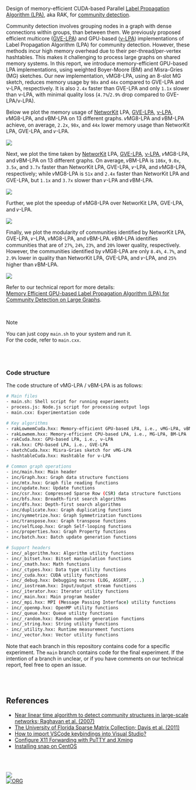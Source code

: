 Design of memory-efficient CUDA-based Parallel [Label Propagation Algorithm (LPA)], aka RAK, for [community detection].

Community detection involves grouping nodes in a graph with dense connections within groups, than between them. We previously proposed efficient multicore ([GVE-LPA]) and GPU-based ([ν-LPA]) implementations of Label Propagation Algorithm (LPA) for community detection. However, these methods incur high memory overhead due to their per-thread/per-vertex hashtables. This makes it challenging to process large graphs on shared memory systems. In this report, we introduce memory-efficient GPU-based LPA implementations, using weighted Boyer-Moore (BM) and Misra-Gries (MG) sketches. Our new implementation, νMG8-LPA, using an 8-slot MG sketch, reduces memory usage by `98x` and `44x` compared to GVE-LPA and ν-LPA, respectively. It is also `2.4x` faster than GVE-LPA and only `1.1x` slower than ν-LPA, with minimal quality loss (`4.7%`/`2.9%` drop compared to GVE-LPA/ν-LPA).


Below we plot the memory usage of [NetworKit] LPA, [GVE-LPA], [ν-LPA], 𝜈MG8-LPA, and 𝜈BM-LPA on 13 different graphs. 𝜈MG8-LPA and 𝜈BM-LPA achieve, on average, `2.2x`, `98x`, and `44x` lower memory usage than NetworKit LPA, GVE-LPA, and 𝜈-LPA.

[![](https://i.imgur.com/mTVkyBh.png)][sheets-o1]

Next, we plot the time taken by [NetworKit] LPA, [GVE-LPA], [ν-LPA], 𝜈MG8-LPA, and 𝜈BM-LPA on 13 different graphs. On average, 𝜈BM-LPA is `186x`, `9.0x`, `3.5x`, and `3.7x` faster than NetworKit LPA, GVE-LPA, 𝜈-LPA, and 𝜈MG8-LPA, respectively; while 𝜈MG8-LPA is `51x` and `2.4x` faster than NetworKit LPA and GVE-LPA, but `1.1x` and `3.7x` slower than 𝜈-LPA and 𝜈BM-LPA.

[![](https://i.imgur.com/wIJaFc1.png)][sheets-o1]

Further, we plot the speedup of 𝜈MG8-LPA over NetworKit LPA, GVE-LPA, and 𝜈-LPA.

[![](https://i.imgur.com/vQlweCL.png)][sheets-o1]

Finally, we plot the modularity of communities identified by NetworKit LPA, GVE-LPA, 𝜈-LPA, 𝜈MG8-LPA, and 𝜈BM-LPA. 𝜈BM-LPA identifies communities that are of `27%`, `24%`, `23%`, and `20%` lower quality, respectively. However, the communities identified by 𝜈MG8-LPA are only `8.4%`, `4.7%`, and `2.9%` lower in quality than NetworKit LPA, GVE-LPA, and 𝜈-LPA, and `25%` higher than 𝜈BM-LPA.

[![](https://i.imgur.com/c23ma3z.png)][sheets-o1]



Refer to our technical report for more details: \
[Memory Efficient GPU-based Label Propagation Algorithm (LPA) for Community Detection on Large Graphs][report].

<br>

> [!NOTE]
> You can just copy `main.sh` to your system and run it. \
> For the code, refer to `main.cxx`.


[Label Propagation Algorithm (LPA)]: https://arxiv.org/abs/0709.2938
[NetworKit]: https://github.com/networkit/networkit
[GVE-LPA]: https://github.com/puzzlef/rak-communities-openmp
[ν-LPA]: https://github.com/puzzlef/rak-communities-cuda
[community detection]: https://en.wikipedia.org/wiki/Community_search
[sheets-o1]: https://docs.google.com/spreadsheets/d/11NPJ-2I4ZIvCQSuL36vkwpQ-RU6t5NmHuIsZyQIRah4/edit?usp=sharing
[report]: https://arxiv.org/abs/2411.19901

<br>
<br>


### Code structure

The code structure of νMG-LPA / νBM-LPA is as follows:

```bash
# Main files
- main.sh: Shell script for running experiments
- process.js: Node.js script for processing output logs
- main.cxx: Experimentation code

# Key algorithms
- rakLowmemCuda.hxx: Memory-efficient GPU-based LPA, i.e., νMG-LPA, νBM-LPA
- rakLowmem.hxx: Memory-efficient CPU-based LPA, i.e., MG-LPA, BM-LPA
- rakCuda.hxx: GPU-based LPA, i.e., ν-LPA
- rak.hxx: CPU-based LPA, i.e., GVE-LPA
- sketchCuda.hxx: Misra-Gries sketch for νMG-LPA
- hashtableCuda.hxx: Hashtable for ν-LPA

# Common graph operations
- inc/main.hxx: Main header
- inc/Graph.hxx: Graph data structure functions
- inc/mtx.hxx: Graph file reading functions
- inc/update.hxx: Update functions
- inc/csr.hxx: Compressed Sparse Row (CSR) data structure functions
- inc/bfs.hxx: Breadth-first search algorithms
- inc/dfs.hxx: Depth-first search algorithms
- inc/duplicate.hxx: Graph duplicating functions
- inc/symmetrize.hxx: Graph Symmetrization functions
- inc/transpose.hxx: Graph transpose functions
- inc/selfLoop.hxx: Graph Self-looping functions
- inc/properties.hxx: Graph Property functions
- inc/batch.hxx: Batch update generation functions

# Support headers
- inc/_algorithm.hxx: Algorithm utility functions
- inc/_bitset.hxx: Bitset manipulation functions
- inc/_cmath.hxx: Math functions
- inc/_ctypes.hxx: Data type utility functions
- inc/_cuda.hxx: CUDA utility functions
- inc/_debug.hxx: Debugging macros (LOG, ASSERT, ...)
- inc/_iostream.hxx: Input/output stream functions
- inc/_iterator.hxx: Iterator utility functions
- inc/_main.hxx: Main program header
- inc/_mpi.hxx: MPI (Message Passing Interface) utility functions
- inc/_openmp.hxx: OpenMP utility functions
- inc/_queue.hxx: Queue utility functions
- inc/_random.hxx: Random number generation functions
- inc/_string.hxx: String utility functions
- inc/_utility.hxx: Runtime measurement functions
- inc/_vector.hxx: Vector utility functions
```

Note that each branch in this repository contains code for a specific experiment. The `main` branch contains code for the final experiment. If the intention of a branch in unclear, or if you have comments on our technical report, feel free to open an issue.

<br>
<br>


## References

- [Near linear time algorithm to detect community structures in large-scale networks; Raghavan et al. (2007)](https://arxiv.org/abs/0709.2938)
- [The University of Florida Sparse Matrix Collection; Davis et al. (2011)](https://doi.org/10.1145/2049662.2049663)
- [How to import VSCode keybindings into Visual Studio?](https://stackoverflow.com/a/62417446/1413259)
- [Configure X11 Forwarding with PuTTY and Xming](https://www.centlinux.com/2019/01/configure-x11-forwarding-putty-xming-windows.html)
- [Installing snap on CentOS](https://snapcraft.io/docs/installing-snap-on-centos)

<br>
<br>


[![](https://img.youtube.com/vi/M6npDdVGue4/maxresdefault.jpg)](https://www.youtube.com/watch?v=M6npDdVGue4)<br>
[![ORG](https://img.shields.io/badge/org-puzzlef-green?logo=Org)](https://puzzlef.github.io)


[Prof. Dip Sankar Banerjee]: https://sites.google.com/site/dipsankarban/
[Prof. Kishore Kothapalli]: https://faculty.iiit.ac.in/~kkishore/
[SuiteSparse Matrix Collection]: https://sparse.tamu.edu
